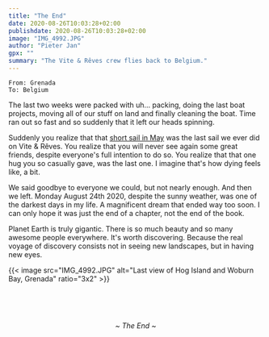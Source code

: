 ```yaml
---
title: "The End"
date: 2020-08-26T10:03:28+02:00
publishdate: 2020-08-26T10:03:28+02:00
image: "IMG_4992.JPG"
author: "Pieter Jan"
gpx: ""
summary: "The Vite & Rêves crew flies back to Belgium."
---
```


`From: Grenada`<br/>
`To: Belgium`

The last two weeks were packed with uh... packing, doing the last boat projects, moving all of our stuff on land and finally cleaning the boat. Time ran out so fast and so suddenly that it left our heads spinning.

Suddenly you realize that that [short sail in May](/captains-log/2020-05-20-back-again-to-woburn-bay) was the last sail we ever did on Vite & Rêves. You realize that you will never see again some great friends, despite everyone's full intention to do so. You realize that that one hug you so casually gave, was the last one. I imagine that's how dying feels like, a bit.

We said goodbye to everyone we could, but not nearly enough. And then we left. Monday August 24th 2020, despite the sunny weather, was one of the darkest days in my life. A magnificent dream that ended way too soon. I can only hope it was just the end of a chapter, not the end of the book.

Planet Earth is truly gigantic. There is so much beauty and so many awesome people everywhere. It's worth discovering. Because the real voyage of discovery consists not in seeing new landscapes, but in having new eyes.

{{< image src="IMG_4992.JPG" alt="Last view of Hog Island and Woburn Bay, Grenada" ratio="3x2" >}}

&nbsp;

&nbsp;

<center><i>~ The End ~</i></center>
